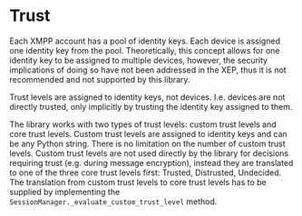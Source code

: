 # Trust #

Each XMPP account has a pool of identity keys. Each device is assigned one identity key from the pool. Theoretically, this concept allows for one identity key to be assigned to multiple devices, however, the security implications of doing so have not been addressed in the XEP, thus it is not recommended and not supported by this library.

Trust levels are assigned to identity keys, not devices. I.e. devices are not directly trusted, only implicitly by trusting the identity key assigned to them.

The library works with two types of trust levels: custom trust levels and core trust levels. Custom trust levels are assigned to identity keys and can be any Python string. There is no limitation on the number of custom trust levels. Custom trust levels are not used directly by the library for decisions requiring trust (e.g. during message encryption), instead they are translated to one of the three core trust levels first: Trusted, Distrusted, Undecided. The translation from custom trust levels to core trust levels has to be supplied by implementing the `SessionManager._evaluate_custom_trust_level` method.